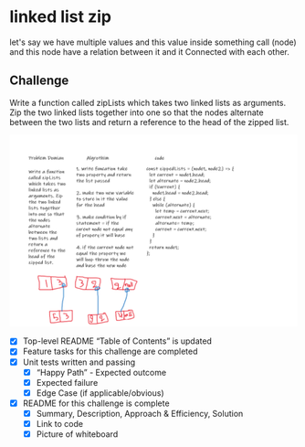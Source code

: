 # linked list zip

let's say we have multiple values and this value inside something call (node) and this node have a relation between it and it Connected with each other.

## Challenge

Write a function called zipLists which takes two linked lists as arguments. Zip the two linked lists together into one so that the nodes alternate between the two lists and return a reference to the head of the zipped list.



![linked list zip](https://github.com/naeemmusamh/data-structures-and-algorithms/blob/master/code-challenges401/linkedlist-zip/zipLists.png?raw=true)

 - [x] Top-level README “Table of Contents” is updated
 - [x] Feature tasks for this challenge are completed
 - [x] Unit tests written and passing
     - [x] “Happy Path” - Expected outcome
     - [x] Expected failure
     - [x] Edge Case (if applicable/obvious)
 - [x] README for this challenge is complete
     - [x] Summary, Description, Approach & Efficiency, Solution
     - [x] Link to code
     - [x] Picture of whiteboard
